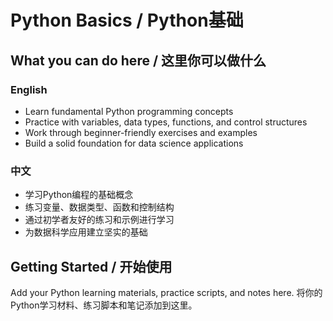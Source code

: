 # Python Basics / Python基础

## What you can do here / 这里你可以做什么

### English
- Learn fundamental Python programming concepts
- Practice with variables, data types, functions, and control structures
- Work through beginner-friendly exercises and examples
- Build a solid foundation for data science applications

### 中文
- 学习Python编程的基础概念
- 练习变量、数据类型、函数和控制结构
- 通过初学者友好的练习和示例进行学习
- 为数据科学应用建立坚实的基础

## Getting Started / 开始使用

Add your Python learning materials, practice scripts, and notes here.
将你的Python学习材料、练习脚本和笔记添加到这里。